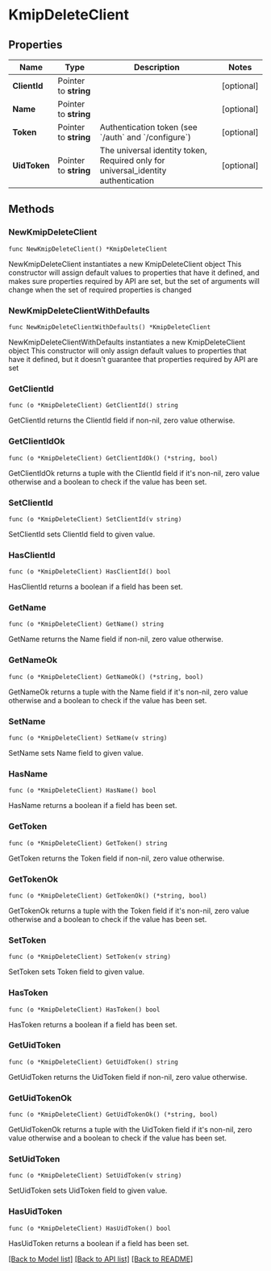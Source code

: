 # KmipDeleteClient

## Properties

Name | Type | Description | Notes
------------ | ------------- | ------------- | -------------
**ClientId** | Pointer to **string** |  | [optional] 
**Name** | Pointer to **string** |  | [optional] 
**Token** | Pointer to **string** | Authentication token (see &#x60;/auth&#x60; and &#x60;/configure&#x60;) | [optional] 
**UidToken** | Pointer to **string** | The universal identity token, Required only for universal_identity authentication | [optional] 

## Methods

### NewKmipDeleteClient

`func NewKmipDeleteClient() *KmipDeleteClient`

NewKmipDeleteClient instantiates a new KmipDeleteClient object
This constructor will assign default values to properties that have it defined,
and makes sure properties required by API are set, but the set of arguments
will change when the set of required properties is changed

### NewKmipDeleteClientWithDefaults

`func NewKmipDeleteClientWithDefaults() *KmipDeleteClient`

NewKmipDeleteClientWithDefaults instantiates a new KmipDeleteClient object
This constructor will only assign default values to properties that have it defined,
but it doesn't guarantee that properties required by API are set

### GetClientId

`func (o *KmipDeleteClient) GetClientId() string`

GetClientId returns the ClientId field if non-nil, zero value otherwise.

### GetClientIdOk

`func (o *KmipDeleteClient) GetClientIdOk() (*string, bool)`

GetClientIdOk returns a tuple with the ClientId field if it's non-nil, zero value otherwise
and a boolean to check if the value has been set.

### SetClientId

`func (o *KmipDeleteClient) SetClientId(v string)`

SetClientId sets ClientId field to given value.

### HasClientId

`func (o *KmipDeleteClient) HasClientId() bool`

HasClientId returns a boolean if a field has been set.

### GetName

`func (o *KmipDeleteClient) GetName() string`

GetName returns the Name field if non-nil, zero value otherwise.

### GetNameOk

`func (o *KmipDeleteClient) GetNameOk() (*string, bool)`

GetNameOk returns a tuple with the Name field if it's non-nil, zero value otherwise
and a boolean to check if the value has been set.

### SetName

`func (o *KmipDeleteClient) SetName(v string)`

SetName sets Name field to given value.

### HasName

`func (o *KmipDeleteClient) HasName() bool`

HasName returns a boolean if a field has been set.

### GetToken

`func (o *KmipDeleteClient) GetToken() string`

GetToken returns the Token field if non-nil, zero value otherwise.

### GetTokenOk

`func (o *KmipDeleteClient) GetTokenOk() (*string, bool)`

GetTokenOk returns a tuple with the Token field if it's non-nil, zero value otherwise
and a boolean to check if the value has been set.

### SetToken

`func (o *KmipDeleteClient) SetToken(v string)`

SetToken sets Token field to given value.

### HasToken

`func (o *KmipDeleteClient) HasToken() bool`

HasToken returns a boolean if a field has been set.

### GetUidToken

`func (o *KmipDeleteClient) GetUidToken() string`

GetUidToken returns the UidToken field if non-nil, zero value otherwise.

### GetUidTokenOk

`func (o *KmipDeleteClient) GetUidTokenOk() (*string, bool)`

GetUidTokenOk returns a tuple with the UidToken field if it's non-nil, zero value otherwise
and a boolean to check if the value has been set.

### SetUidToken

`func (o *KmipDeleteClient) SetUidToken(v string)`

SetUidToken sets UidToken field to given value.

### HasUidToken

`func (o *KmipDeleteClient) HasUidToken() bool`

HasUidToken returns a boolean if a field has been set.


[[Back to Model list]](../README.md#documentation-for-models) [[Back to API list]](../README.md#documentation-for-api-endpoints) [[Back to README]](../README.md)


